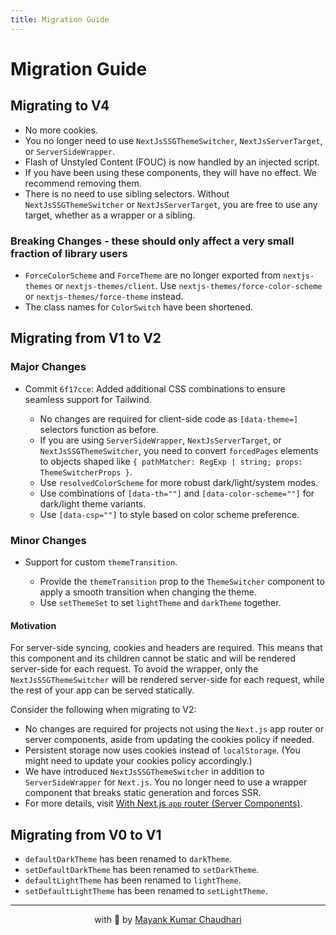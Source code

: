 ```yaml
---
title: Migration Guide
---
```


# Migration Guide

## Migrating to V4

- No more cookies.
- You no longer need to use `NextJsSSGThemeSwitcher`, `NextJsServerTarget`, or `ServerSideWrapper`.
- Flash of Unstyled Content (FOUC) is now handled by an injected script.
- If you have been using these components, they will have no effect. We recommend removing them.
- There is no need to use sibling selectors. Without `NextJsSSGThemeSwitcher` or `NextJsServerTarget`, you are free to use any target, whether as a wrapper or a sibling.

### Breaking Changes - these should only affect a very small fraction of library users

- `ForceColorScheme` and `ForceTheme` are no longer exported from `nextjs-themes` or `nextjs-themes/client`. Use `nextjs-themes/force-color-scheme` or `nextjs-themes/force-theme` instead.
- The class names for `ColorSwitch` have been shortened.

## Migrating from V1 to V2

### Major Changes

- Commit `6f17cce`: Added additional CSS combinations to ensure seamless support for Tailwind.

  - No changes are required for client-side code as `[data-theme=]` selectors function as before.
  - If you are using `ServerSideWrapper`, `NextJsServerTarget`, or `NextJsSSGThemeSwitcher`, you need to convert `forcedPages` elements to objects shaped like `{ pathMatcher: RegExp | string; props: ThemeSwitcherProps }`.
  - Use `resolvedColorScheme` for more robust dark/light/system modes.
  - Use combinations of `[data-th=""]` and `[data-color-scheme=""]` for dark/light theme variants.
  - Use `[data-csp=""]` to style based on color scheme preference.

### Minor Changes

- Support for custom `themeTransition`.

  - Provide the `themeTransition` prop to the `ThemeSwitcher` component to apply a smooth transition when changing the theme.
  - Use `setThemeSet` to set `lightTheme` and `darkTheme` together.

#### Motivation

For server-side syncing, cookies and headers are required. This means that this component and its children cannot be static and will be rendered server-side for each request. To avoid the wrapper, only the `NextJsSSGThemeSwitcher` will be rendered server-side for each request, while the rest of your app can be served statically.

Consider the following when migrating to V2:

- No changes are required for projects not using the `Next.js` app router or server components, aside from updating the cookies policy if needed.
- Persistent storage now uses cookies instead of `localStorage`. (You might need to update your cookies policy accordingly.)
- We have introduced `NextJsSSGThemeSwitcher` in addition to `ServerSideWrapper` for `Next.js`. You no longer need to use a wrapper component that breaks static generation and forces SSR.
- For more details, visit [With Next.js `app` router (Server Components)](#with-nextjs-app-router-server-components).

## Migrating from V0 to V1

- `defaultDarkTheme` has been renamed to `darkTheme`.
- `setDefaultDarkTheme` has been renamed to `setDarkTheme`.
- `defaultLightTheme` has been renamed to `lightTheme`.
- `setDefaultLightTheme` has been renamed to `setLightTheme`.

<hr />

<p align="center" style="text-align:center">with 💖 by <a href="https://mayank-chaudhari.vercel.app" target="_blank">Mayank Kumar Chaudhari</a></p>
